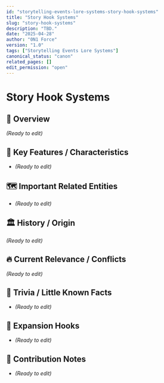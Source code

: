 ```yaml
---
id: "storytelling-events-lore-systems-story-hook-systems"
title: "Story Hook Systems"
slug: "story-hook-systems"
description: "TBD."
date: "2025-04-28"
author: "0N1 Force"
version: "1.0"
tags: ["Storytelling Events Lore Systems"]
canonical_status: "canon"
related_pages: []
edit_permission: "open"
---
```


# Story Hook Systems

## 📖 Overview
_(Ready to edit)_

## 🧩 Key Features / Characteristics
- _(Ready to edit)_

## 🗺️ Important Related Entities
- _(Ready to edit)_

## 🏛 History / Origin
_(Ready to edit)_

## 🔥 Current Relevance / Conflicts
_(Ready to edit)_

## 🎯 Trivia / Little Known Facts
- _(Ready to edit)_

## 🚀 Expansion Hooks
- _(Ready to edit)_

## 🚀 Contribution Notes
- _(Ready to edit)_
